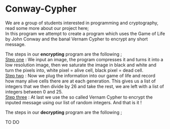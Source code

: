 # Conway-Cypher
We are a group of students interested in programming and cryptography, read some more about our project here;  
In this program we attempt to create a program which uses the Game of Life by John Conway and the banal Vernam Cypher to encrypt any short message.

The steps in our <strong>encrypting</strong> program are the following ; 
<br><ins>Step one</ins> : We input an image, the program compresses it and turns it into a low resolution image, then we saturate the image in black and white and turn the pixels into, white pixel = alive cell, black pixel = dead cell.
<br><ins>Step two</ins> : Now we plug the information into our game of life and record how many alive cells there are at each generation. This gives us a list of integers that we then divide by 26 and take the rest, we are left with a list of integers between 0 and 25.
<br><ins>Step three</ins> : At last we use the so called Vernam Cypher to encrypt the inputed message using our list of random integers. And that is it ! 

The steps in our <strong>decrypting</strong> program are the following ; 



TO DO 


